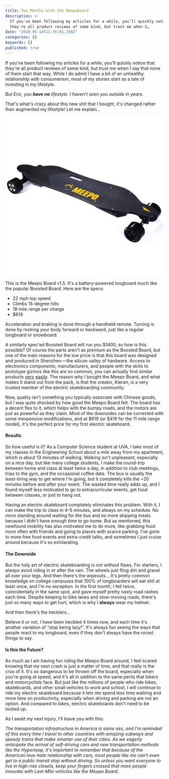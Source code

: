 ```yaml
---
title: Two Months with the Meepoboard
description: >-
  If you've been following my articles for a while, you'll quickly notice that
  they're all product reviews of some kind, but trust me when I…
date: "2018-05-14T11:36:01.358Z"
categories: []
keywords: []
published: true
---
```


If you've been following my articles for a while, you'll quickly notice that they're all product reviews of some kind, but trust me when I say that none of them start that way. While I do admit I have a bit of an unhealthy relationship with consumerism, most of my stories start as a tale of investing in my lifestyle.

_But Eric, you_ **_have no_** _lifestyle. I haven't seen you outside in years._

That's what's crazy about this new shit that I bought, it's changed rather than augmented my lifestyle! Let me explain…

![](./1__2feVD4t59Y1uim2Ay__N0ww.jpeg)

This is the Meepo Board v1.5. It's a battery-powered longboard much like the popular Boosted Board. Here are the specs:

- 22 mph top speed
- Climbs 15-degree hills
- 18 mile range per charge
- $619

Acceleration and braking is done through a handheld remote. Turning is done by rocking your body forward or backward, just like a regular longboard or snowboard.

A similarly spec'ed Boosted Board will run you $1400, so how is this possible? Of course the parts aren't as premium as the Boosted Board, but one of the main reasons for the low price is that this board was designed and produced in Shenzhen — the silicon valley of hardware. Access to electronics components, manufacturers, and people with the skills to prototype gizmos like this are so common, you can actually find similar products [very](https://ownboard.net/) [easily](https://wowgoboard.com/). The reason why I bought the Meepo Board, and what makes it stand out from the pack, is that the creator, Kieran, is a very trusted member of the electric skateboarding community.

Now, quality isn't something you typically associate with Chinese goods, but I was quite shocked by how good the Meepo Board felt. The board has a decent flex to it, which helps with the bumpy roads, and the motors are just as powerful as they claim. Most of the downsides can be corrected with some inexpensive modifications, and at $619 (or $419 for the 11 mile range model), it's the perfect price for my first electric skateboard.

#### Results

So how useful is it? As a Computer Science student at UVA, I take most of my classes in the Engineering School about a mile away from my apartment, which is about 13 minutes of walking. Walking isn't unpleasant, especially on a nice day, but like many college students, I make the round-trip between home and class at least twice a day, in addition to club meetings, trips to the gym, and the occasional coffee date. The bus is usually the least-tiring way to get where I'm going, but it completely kills the ~20 minutes before and after your event. The wasted time really adds up, and I found myself less motivated to go to extracurricular events, get food between classes, or just to hang out.

Having an electric skateboard completely eliminates this problem. With it, I can make the trip to class in 4–5 minutes, and always on my schedule. No more standing around waiting for the bus and no more skipping meals because I didn't have enough time to go home. But as mentioned, this newfound mobility has also motivated me to do more, like grabbing food more often with friends and going to places with scarce parking. I've gone to more free food events and extra-credit talks, and sometimes I just cruise around because it's so exhilarating.

#### The Downside

But the holy art of electric skateboarding is not without flaws. For starters, I always avoid riding in or after the rain. The wheels just fling dirt and gravel all over your legs. And then there's the wipeouts… It's pretty common knowledge on college campuses that 100% of longboarders will eat shit at least once, and I'm no exception. In the first month, I fell twice, coincidentally in the same spot, and gave myself pretty nasty road rashes each time. Despite keeping to bike lanes and slow-moving roads, there's just so many ways to get hurt, which is why I **always** wear my helmet.

And then there's the hecklers…

Believe it or not, I have been heckled 4 times now, and each time it's another variation of “stop being lazy!”. It's always fun seeing the ways that people react to my longboard, even if they don't always have the nicest things to say.

#### **Is this the Future?**

As much as I am having fun riding the Meepo Board around, I feel scared knowing that my next crash is just a matter of time, and that really is the crux of it. It's so dangerous to be thrown off the board, especially when you're going at speed, and it's all in addition to the same perils that bikers and motorcyclists face. But just like the millions of people who ride bikes, skateboards, and other small vehicles to work and school, I will continue to ride my electric skateboard because it lets me spend less time walking and more time on productivity, especially when driving and parking are not an option. And compared to bikes, electric skateboards don't need to be locked up.

As I await my next injury, I'll leave you with this:

_The transportation infrastructure in America is some ass, and I'm reminded of this every time I travel to other countries with amazing subways and speedy trains that make smarter use of their cities. As we eagerly anticipate the arrival of self-driving cars and new transportation methods like the Hyperloop, it's important to remember that because of the American love-hate relationship with cars, most people like me can't even get to a public transit stop without driving. So unless you want everyone to live in high-rise closets, keep your fingers crossed that more people innovate with Last-Mile vehicles like the Meepo Board._

